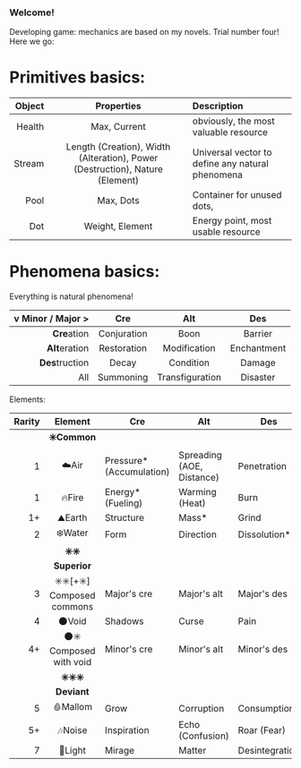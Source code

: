 ### Welcome!
Developing game: mechanics are based on my novels. Trial number four! Here we go:

# Primitives basics:
|Object|Properties|Description|
|---:|:---:|:---|
|Health|Max, Current|obviously, the most valuable resource|
|Stream|Length (Creation), Width (Alteration), Power (Destruction), Nature (Element)|Universal vector to define any natural phenomena|
|Pool|Max, Dots|Container for unused dots, |
|Dot|Weight, Element|Energy point, most usable resource|


# Phenomena basics:
Everything is natural phenomena!

|v Minor / Major >|Cre|Alt|Des|
|---:|:---:|:---:|:---:|
|**Cre**ation|Conjuration|Boon|Barrier|
|**Alt**eration|Restoration|Modification|Enchantment|
|**Des**truction|Decay|Condition|Damage|
|All|Summoning|Transfiguration|Disaster|

Elements:

|Rarity|Element|Cre|Alt|Des|
|---:|:---:|---|---|---|
||**✳️Common**|||
|1|☁️Air|Pressure* (Accumulation)|Spreading (AOE, Distance)|Penetration|
|1|🔥Fire|Energy* (Fueling)|Warming (Heat)|Burn|
|1+|⛰Earth|Structure|Mass*|Grind|
|2|❄️Water|Form|Direction|Dissolution*|
||**✳️✳️ Superior**||||
|3|✳️✳️[+✳️] Composed commons|Major's cre|Major's alt|Major's des|
|4|🌑Void|Shadows|Curse|Pain|
|4+|🌑✳️ Composed with void|Minor's cre|Minor's alt|Minor's des|
||**✳️✳️✳️ Deviant**|||
|5|🩸Mallom|Grow|Corruption|Consumption|
|5+|🎶Noise|Inspiration|Echo (Confusion)|Roar (Fear)|
|7|🌟Light|Mirage|Matter|Desintegration|

